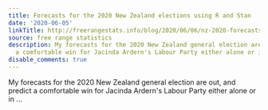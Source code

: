 ```yaml
---
title: Forecasts for the 2020 New Zealand elections using R and Stan
date: '2020-06-05'
linkTitle: http://freerangestats.info/blog/2020/06/06/nz-2020-forecasts
source: free range statistics
description: My forecasts for the 2020 New Zealand general election are out, and predict
  a comfortable win for Jacinda Ardern's Labour Party either alone or in ...
disable_comments: true
---
```

My forecasts for the 2020 New Zealand general election are out, and predict a comfortable win for Jacinda Ardern's Labour Party either alone or in ...
